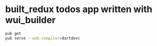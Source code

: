# built_redux todos app written with wui_builder

```bash
pub get
pub serve --web-compiler=dartdevc
```